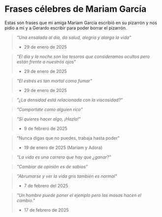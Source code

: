 # Frases célebres de Mariam García

Estas son frases que mi amiga Mariam García escribió en su pizarrón y nos pidio a mí y a Gerardo escribir para poder borrar el pizarrón.

> *"Una ensalada al día, da salud, alegría y alarga la vida"*
> - 29 de enero de 2025

> *"El día y la noche son los tesoros que consideramos ocultos pero están frente a nuestrós ojos"*
> - 29 de enero de 2025

> *"El estrés es tan mortal como fumar"*
> - 29 de enero de 2025

> *"¿La densidad está relacionada con la viscosidad?"*

> *"Comportate como alguien rico"*

> *"Sí quieres hacer algo, ¡Hazlo!"*
> - 9 de febrero de 2025

> "Nunca digas que no puedes, trabaja hasta poder"
> - 19 de enero de 2025 (Mariam y Adora)

> *"La vida es una carrera que hay que ¿ganar?"*

> *"Cambiar de opinión es de sabios"*

> *"Abrumarse y ver la vida gris también es normal"*
> - 7 de febrero del 2025

> *"Un hombre puede poner el ejemplo pero las masas hacen el cambio."*
> - 17 de febrero de 2025
